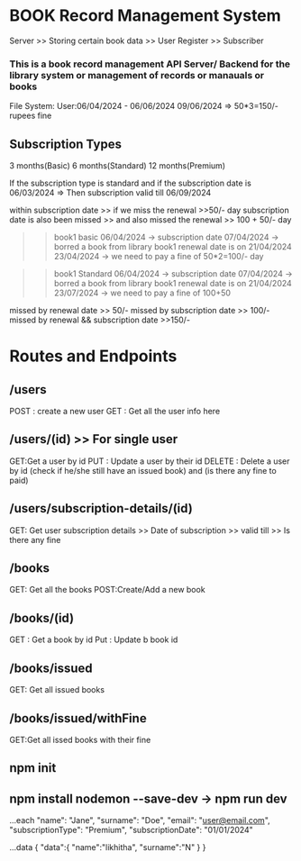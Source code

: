 # BOOK Record Management System
Server >> Storing certain book data
       >> User Register
       >> Subscriber

### This is  a book record management API Server/ Backend for the library system or management of records or manauals or books

File System:
User:06/04/2024 - 06/06/2024
09/06/2024 => 50*3=150/- rupees fine

## Subscription Types
3 months(Basic)
6 months(Standard)
12 months(Premium)

If the subscription type is standard  and if the subscription date is 06/03/2024
=> Then subscription valid till 06/09/2024


within subscription date >> if we miss the renewal >>50/- day
subscription date is also been missed >> and also missed the renewal >> 100 + 50/- day

>> book1
>> basic
>> 06/04/2024 -> subscription date
>> 07/04/2024 -> borred a book from library 
>> book1 renewal date is on 21/04/2024
>> 23/04/2024 -> we need to pay a fine of 50*2=100/- day

>> book1
>> Standard
>> 06/04/2024 -> subscription date
>> 07/04/2024 -> borred a book from library
>> book1 renewal date is on 21/04/2024
>> 23/07/2024 -> we need to pay a fine of 100+50 

missed by renewal date >> 50/-
missed by subscription date >> 100/-
missed by renewal && subscription date >>150/-










# Routes and Endpoints

## /users
POST : create a new user
GET : Get all the user info here

## /users/(id) >> For single user
GET:Get a user by id 
PUT : Update a user by their id
DELETE : Delete a user by id (check if he/she still have an issued book) and (is there any fine to paid)

## /users/subscription-details/(id)
GET: Get user subscription details
    >> Date of subscription
    >> valid till
    >> Is there any fine

## /books
GET: Get all the books
POST:Create/Add a new book

## /books/(id)
GET : Get a book by id 
Put : Update b book id

## /books/issued
GET: Get all issued books

## /books/issued/withFine
GET:Get all issed books with their fine

## npm init
## npm install nodemon --save-dev -> npm run dev

...each 
    "name": "Jane",
    "surname": "Doe",
    "email": "user@email.com",
    "subscriptionType": "Premium",
    "subscriptionDate": "01/01/2024"

...data 
    {
  "data":{
    "name":"likhitha",
    "surname":"N"
  }
}




